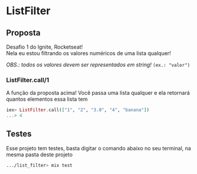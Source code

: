 # ListFilter

## Proposta

Desafio 1 do Ignite, Rocketseat!<br>
Nela eu estou filtrando os valores numéricos de uma lista qualquer!<br>

_OBS.: todos os valores devem ser representados em string!_ `(ex.: "valor")`

### ListFilter.call/1
A função da proposta acima! Você passa uma lista qualquer e ela retornará quantos elementos essa lista tem

```elixir
iex> ListFilter.call(["1", "2", "3.0", "4", "banana"])
...> 4
```

## Testes

Esse projeto tem testes, basta digitar o comando abaixo no seu terminal, na mesma pasta deste projeto
```sh
.../list_filter> mix test
```